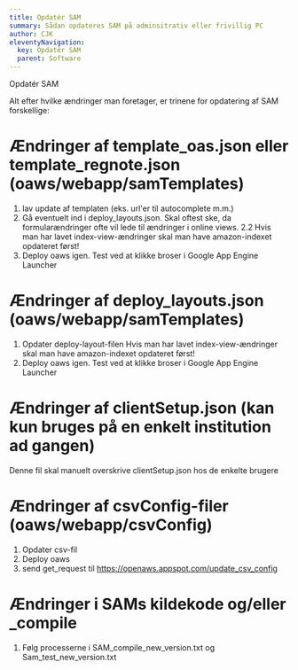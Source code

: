 ```yaml
---
title: Opdatér SAM
summary: Sådan opdateres SAM på adminsitrativ eller frivillig PC
author: CJK
eleventyNavigation:
  key: Opdatér SAM
  parent: Software
---
```


Opdatér SAM

Alt efter hvilke ændringer man foretager, er trinene for opdatering af SAM forskellige:

# Ændringer af template_oas.json eller template_regnote.json (oaws/webapp/samTemplates)
1. lav update af templaten (eks. url'er til autocomplete m.m.)
2. Gå eventuelt ind i deploy_layouts.json. Skal oftest ske, da formularændringer ofte vil lede til ændringer i online views.
2.2 Hvis man har lavet index-view-ændringer skal man have amazon-indexet opdateret først!
3. Deploy oaws igen. Test ved at klikke broser i Google App Engine Launcher

# Ændringer af deploy_layouts.json (oaws/webapp/samTemplates)
1. Opdater deploy-layout-filen
Hvis man har lavet index-view-ændringer skal man have amazon-indexet opdateret først!
2. Deploy oaws igen. Test ved at klikke broser i Google App Engine Launcher

# Ændringer af clientSetup.json (kan kun bruges på en enkelt institution ad gangen)
Denne fil skal manuelt overskrive clientSetup.json hos de enkelte brugere

# Ændringer af csvConfig-filer (oaws/webapp/csvConfig)
1. Opdater csv-fil
2. Deploy oaws
2. send get_request til https://openaws.appspot.com/update_csv_config

# Ændringer i SAMs kildekode og/eller _compile
1. Følg processerne i SAM_compile_new_version.txt og Sam_test_new_version.txt